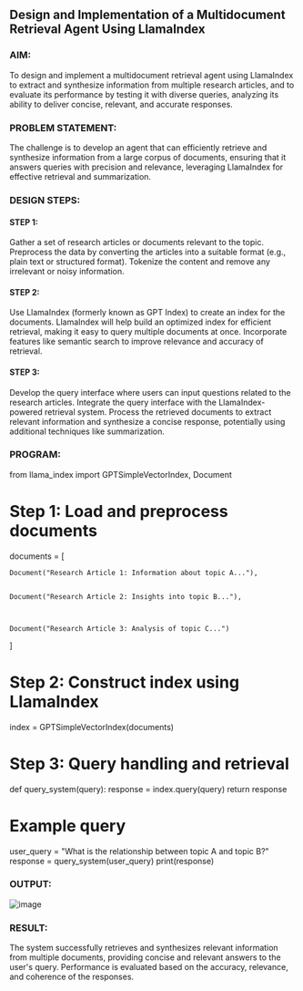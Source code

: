 ## Design and Implementation of a Multidocument Retrieval Agent Using LlamaIndex

### AIM:
To design and implement a multidocument retrieval agent using LlamaIndex to extract and synthesize information from multiple research articles, and to evaluate its performance by testing it with diverse queries, analyzing its ability to deliver concise, relevant, and accurate responses.

### PROBLEM STATEMENT:

The challenge is to develop an agent that can efficiently retrieve and synthesize information from a large corpus of documents, ensuring that it answers queries with precision and relevance, leveraging LlamaIndex for effective retrieval and summarization.

### DESIGN STEPS:

#### STEP 1:

Gather a set of research articles or documents relevant to the topic.
Preprocess the data by converting the articles into a suitable format (e.g., plain text or structured format).
Tokenize the content and remove any irrelevant or noisy information.

#### STEP 2:

Use LlamaIndex (formerly known as GPT Index) to create an index for the documents.
LlamaIndex will help build an optimized index for efficient retrieval, making it easy to query multiple documents at once.
Incorporate features like semantic search to improve relevance and accuracy of retrieval.

#### STEP 3:

Develop the query interface where users can input questions related to the research articles.
Integrate the query interface with the LlamaIndex-powered retrieval system.
Process the retrieved documents to extract relevant information and synthesize a concise response, potentially using additional techniques like summarization.

### PROGRAM:

from llama_index import GPTSimpleVectorIndex, Document


# Step 1: Load and preprocess documents
documents = [

    Document("Research Article 1: Information about topic A..."),

    
    Document("Research Article 2: Insights into topic B..."),

    
 
    Document("Research Article 3: Analysis of topic C...")
    
]

# Step 2: Construct index using LlamaIndex

index = GPTSimpleVectorIndex(documents)


# Step 3: Query handling and retrieval

def query_system(query):
    response = index.query(query)
    return response


# Example query

user_query = "What is the relationship between topic A and topic B?"
response = query_system(user_query)
print(response)


### OUTPUT:
![image](https://github.com/user-attachments/assets/a8ae9efd-0615-4be9-9291-8ad6be5eca2d)

### RESULT:

The system successfully retrieves and synthesizes relevant information from multiple documents, providing concise and relevant answers to the user's query. Performance is evaluated based on the accuracy, relevance, and coherence of the responses.
